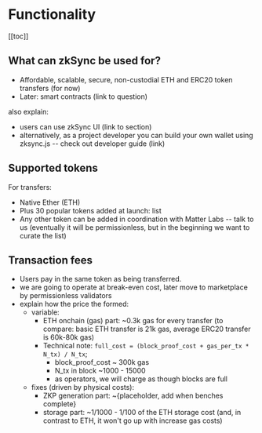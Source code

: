 # Functionality

[[toc]]

## What can zkSync be used for?

- Affordable, scalable, secure, non-custodial ETH and ERC20 token transfers (for now)
- Later: smart contracts (link to question)

also explain:

- users can use zkSync UI (link to section)
- alternatively, as a project developer you can build your own wallet using zksync.js -- check out developer guide (link)

## Supported tokens

For transfers:

- Native Ether (ETH)
- Plus 30 popular tokens added at launch: list
- Any other token can be added in coordination with Matter Labs -- talk to us (eventually it will be permissionless, but in the beginning we want to curate the list)

## Transaction fees

- Users pay in the same token as being transferred.
- we are going to operate at break-even cost, later move to marketplace by permissionless validators
- explain how the price the formed:
    - variable:
        - ETH onchain (gas) part: ~0.3k gas for every transfer (to compare: basic ETH transfer is 21k gas, average ERC20 transfer is 60k-80k gas)
        - Technical note: `full_cost = (block_proof_cost + gas_per_tx * N_tx) / N_tx`; 
            - block_proof_cost ~ 300k gas
            - N_tx in block ~1000 - 15000
            - as operators, we will charge as though blocks are full
    - fixes (driven by physical costs):
        - ZKP generation part: ~{placeholder, add when benches complete}
        - storage part: ~1/1000 - 1/100 of the ETH storage cost (and, in contrast to ETH, it won't go up with increase gas costs)
